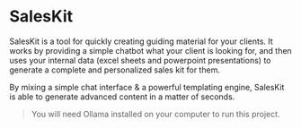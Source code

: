 # SalesKit

SalesKit is a tool for quickly creating guiding material for your clients.
It works by providing a simple chatbot what your client is looking for, and then uses your internal data (excel sheets and powerpoint presentations) to generate a complete and personalized sales kit for them.

By mixing a simple chat interface & a powerful templating engine, SalesKit is able to generate advanced content in a matter of seconds.

> You will need Ollama installed on your computer to run this project.
